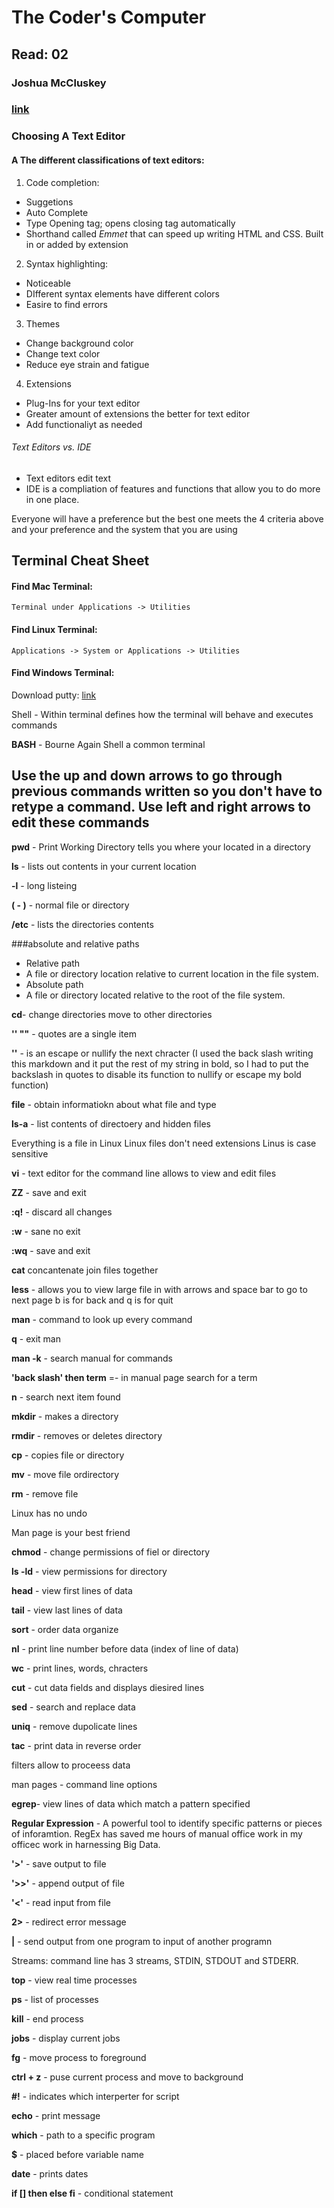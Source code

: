 # The Coder's Computer
## Read: 02
### Joshua McCluskey

### [link](https://joshuamccluskey.github.io/reading-notes/read02)

### Choosing A Text Editor

#### A The different classifications of text editors:

1. Code completion:
  * Suggetions
  * Auto Complete
  * Type Opening tag; opens closing tag automatically
  * Shorthand called _Emmet_ that can speed up writing HTML and CSS. Built in or added by extension

2. Syntax highlighting:
  * Noticeable
  * DIfferent syntax elements have different colors
  * Easire to find errors 


3. Themes
  * Change background color
  * Change text color
  * Reduce eye strain and fatigue

4. Extensions
  * Plug-Ins for your text editor
  * Greater amount of extensions the better for text editor
  * Add functionaliyt as needed

###### Text Editors vs. IDE
 * Text editors edit text
 * IDE is a compliation of features and functions that allow you to do more in one place.

Everyone will have a preference but the best one meets the 4 criteria above and your preference and the system that you are using


## Terminal Cheat Sheet

#### Find Mac Terminal:
    Terminal under Applications -> Utilities
    
#### Find Linux Terminal:
    Applications -> System or Applications -> Utilities
   
#### Find Windows Terminal:
Download putty: [link](https://ryanstutorials.net/linuxtutorial/commandline.php)

Shell  - Within terminal defines how the terminal will behave and executes commands

**BASH** - Bourne Again Shell a common terminal

## Use the up and down arrows to go through previous commands written so you don't have to retype a command. Use left and right arrows to edit these commands

**pwd** - Print Working Directory tells you where your located in a directory

**ls** - lists out contents in your current location

**-l** - long listeing

**( - )** - normal file or directory 

**/etc** - lists the directories contents
 
###absolute and relative paths
 
* Relative path
 * A file or directory location relative to current location in the file system.
* Absolute path
 * A file or directory located relative to the root of the file system.

**cd**- change directories move to other directories

**'' ""** - quotes are a single item

**'\'** - is an escape or nullify the next chracter (I used the back slash writing this markdown and it  put the rest of my string in bold, so I had  to put the backslash in quotes to disable its function to nullify or escape my bold function)

**file** - obtain informatiokn  about what file and type

**ls-a** - list contents of directoery and hidden files

Everything is a file in Linux
Linux files don't need extensions
Linus is case sensitive

**vi** - text editor  for the command line allows to view and edit files

**ZZ** - save and exit

**:q!** - discard all  changes

**:w** - sane no exit

**:wq** - save and exit

**cat**  concantenate join files together

**less** - allows you to view large file in with arrows and space bar to go to next page b is for back and q is for quit




**man** - command to look up every command

**q** - exit man

**man -k** - search manual for commands

**'back slash' then term** =-  in manual page search for a term
 
 
 **n** - search next item found
 
 **mkdir** - makes a directory
 
 **rmdir** - removes or deletes directory
 
 **cp** - copies file or directory
 
 **mv**  - move file ordirectory
 
 **rm** - remove file 


Linux has no undo

Man page is your  best friend


**chmod** - change permissions of fiel or directory

**ls -ld**  - view permissions for directory

**head**  - view first lines of data

**tail** - view last lines of data

**sort** - order data organize

**nl** - print line number before data (index of line of data)

**wc** - print lines, words, chracters

**cut** - cut data fields and displays diesired lines

**sed** - search and replace data

**uniq** - remove dupolicate lines

**tac**  - print data in reverse order

filters allow to proceess data

man pages - command line options


**egrep**- view lines of data which match a pattern specified

**Regular Expression** - A powerful tool to identify specific patterns or pieces of inforamtion. RegEx has saved me  hours of manual office work in my officec  work in harnessing Big Data.

**'>'** - save output to file

**'>>'** - append output of file

**'<'** - read input from file

**2>** - redirect error message

**|** - send output from one program to input of another programn

Streams: command line has 3 streams, STDIN, STDOUT and STDERR.

**top** - view real time processes

**ps** - list of processes

**kill** - end process

**jobs** - display  current jobs

**fg**  - move process to foreground

**ctrl + z** - puse current process and move to background

**#!** - indicates which interperter for script

**echo** - print message

**which** - path to a specific program

**$** - placed before variable name

**date** - prints dates

**if [] then else fi** - conditional statement






